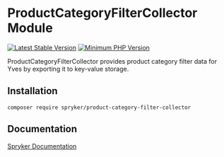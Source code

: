 # ProductCategoryFilterCollector Module
[![Latest Stable Version](https://poser.pugx.org/spryker/product-category-filter-collector/v/stable.svg)](https://packagist.org/packages/spryker/product-category-filter-collector)
[![Minimum PHP Version](https://img.shields.io/badge/php-%3E%3D%208.0-8892BF.svg)](https://php.net/)

ProductCategoryFilterCollector provides product category filter data for Yves by exporting it to key-value storage.

## Installation

```
composer require spryker/product-category-filter-collector
```

## Documentation

[Spryker Documentation](https://docs.spryker.com)
